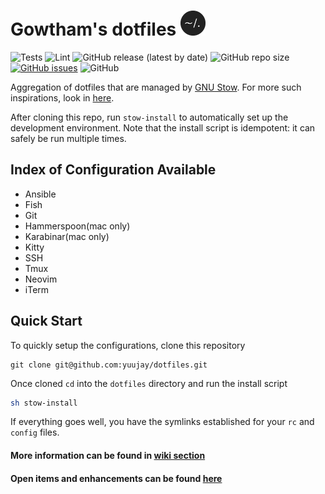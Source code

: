# Gowtham's dotfiles <img src="./images/dotfiles-4.png" width="40" height="40" />

![Tests](https://github.com/yuujay/dotfiles/actions/workflows/ci.yml/badge.svg)
![Lint](https://github.com/yuujay/dotfiles/actions/workflows/lint.yml/badge.svg)
![GitHub release (latest by date)](https://img.shields.io/github/v/release/yuujay/dotfiles?color=FF)
![GitHub repo size](https://img.shields.io/github/repo-size/yuujay/dotfiles?label=size)
[![GitHub issues](https://img.shields.io/github/issues-raw/yuujay/dotfiles)](https://github.com/yuujay/dotfiles/issues)
![GitHub](https://img.shields.io/github/license/yuujay/dotfiles)


Aggregation of dotfiles that are managed by [GNU Stow](https://www.gnu.org/software/stow/). For more such inspirations, look in [here](http://dotfiles.github.io/).

After cloning this repo, run `stow-install` to automatically set up the development environment. Note that the install script is idempotent: it can safely be run multiple times.

## Index of Configuration Available

- Ansible
- Fish
- Git
- Hammerspoon(mac only)
- Karabinar(mac only)
- Kitty
- SSH
- Tmux
- Neovim
- iTerm

## Quick Start

To quickly setup the configurations, clone this repository

```git
git clone git@github.com:yuujay/dotfiles.git
```

Once cloned `cd` into the `dotfiles` directory and run the install script

```sh
sh stow-install
```

If everything goes well, you have the symlinks established for your `rc` and `config` files.

#### More information can be found in [wiki section](https://github.com/yuujay/dotfiles/wiki)

#### Open items and enhancements can be found [here](https://github.com/yuujay/dotfiles/projects/1)
